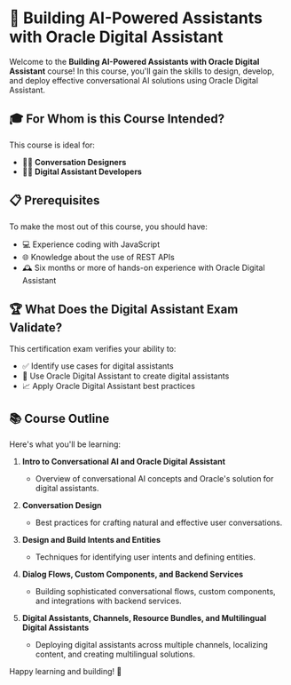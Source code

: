 # 🤖 Building AI-Powered Assistants with Oracle Digital Assistant

Welcome to the **Building AI-Powered Assistants with Oracle Digital Assistant** course! In this course, you'll gain the skills to design, develop, and deploy effective conversational AI solutions using Oracle Digital Assistant.

## 🎓 For Whom is this Course Intended?
This course is ideal for:
- 🧑‍💻 **Conversation Designers** 
- 👨‍💼 **Digital Assistant Developers**

## 📋 Prerequisites
To make the most out of this course, you should have:
- 💻 Experience coding with JavaScript
- 🌐 Knowledge about the use of REST APIs
- 🕰️ Six months or more of hands-on experience with Oracle Digital Assistant

## 🏆 What Does the Digital Assistant Exam Validate?
This certification exam verifies your ability to:
- ✅ Identify use cases for digital assistants
- 🔧 Use Oracle Digital Assistant to create digital assistants
- 📈 Apply Oracle Digital Assistant best practices

## 📚 Course Outline
Here's what you'll be learning:

1. **Intro to Conversational AI and Oracle Digital Assistant**
   - Overview of conversational AI concepts and Oracle's solution for digital assistants.
  
2. **Conversation Design**
   - Best practices for crafting natural and effective user conversations.

3. **Design and Build Intents and Entities**
   - Techniques for identifying user intents and defining entities.

4. **Dialog Flows, Custom Components, and Backend Services**
   - Building sophisticated conversational flows, custom components, and integrations with backend services.

5. **Digital Assistants, Channels, Resource Bundles, and Multilingual Digital Assistants**
   - Deploying digital assistants across multiple channels, localizing content, and creating multilingual solutions.

Happy learning and building! 🎉
